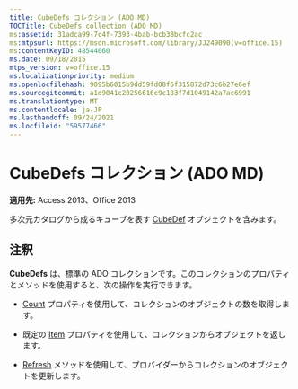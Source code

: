 ```yaml
---
title: CubeDefs コレクション (ADO MD)
TOCTitle: CubeDefs collection (ADO MD)
ms:assetid: 31adca99-7c4f-7393-4bab-bcb38bcfc2ac
ms:mtpsurl: https://msdn.microsoft.com/library/JJ249090(v=office.15)
ms:contentKeyID: 48544060
ms.date: 09/18/2015
mtps_version: v=office.15
ms.localizationpriority: medium
ms.openlocfilehash: 9095b6015b9dd59fd08f6f315872d73c6b27e6ef
ms.sourcegitcommit: a1d9041c20256616c9c183f7d1049142a7ac6991
ms.translationtype: MT
ms.contentlocale: ja-JP
ms.lasthandoff: 09/24/2021
ms.locfileid: "59577466"
---
```

# <a name="cubedefs-collection-ado-md"></a>CubeDefs コレクション (ADO MD)


**適用先:** Access 2013、Office 2013

多次元カタログから成るキューブを表す [CubeDef](cubedef-object-ado-md.md) オブジェクトを含みます。

## <a name="remarks"></a>注釈

**CubeDefs** は、標準の ADO コレクションです。このコレクションのプロパティとメソッドを使用すると、次の操作を実行できます。

- [Count](count-property-ado.md) プロパティを使用して、コレクションのオブジェクトの数を取得します。

- 既定の [Item](item-property-ado.md) プロパティを使用して、コレクションからオブジェクトを返します。

- [Refresh](refresh-method-ado.md) メソッドを使用して、プロバイダーからコレクションのオブジェクトを更新します。

